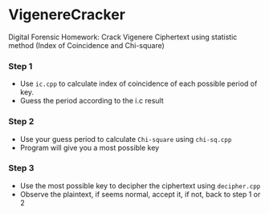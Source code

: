 # VigenereCracker
Digital Forensic Homework: Crack Vigenere Ciphertext using statistic method (Index of Coincidence and Chi-square)

### Step 1

- Use `ic.cpp` to calculate index of coincidence of each possible period of key. 
- Guess the period according to the i.c result

### Step 2

- Use your guess period to calculate `Chi-square` using `chi-sq.cpp`
- Program will give you a most possible key

### Step 3

- Use the most possible key to decipher the ciphertext using `decipher.cpp`
- Observe the plaintext, if seems normal, accept it, if not, back to step 1 or 2
